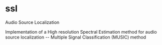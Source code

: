 # ssl
Audio Source Localization

Implementation of a High resolution Spectral Estimation method for audio source localization -- Multiple Signal Classification (MUSIC) method
